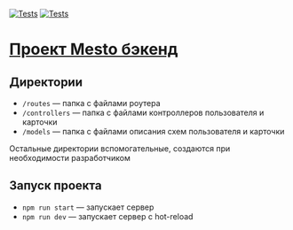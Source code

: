 [![Tests](../../actions/workflows/tests-13-sprint.yml/badge.svg)](../../actions/workflows/tests-13-sprint.yml) [![Tests](../../actions/workflows/tests-14-sprint.yml/badge.svg)](../../actions/workflows/tests-14-sprint.yml)

# [Проект Mesto бэкенд](https://github.com/sdlmdev/express-mesto-gha)

## Директории

* `/routes` — папка с файлами роутера
* `/controllers` — папка с файлами контроллеров пользователя и карточки
* `/models` — папка с файлами описания схем пользователя и карточки
  
Остальные директории вспомогательные, создаются при необходимости разработчиком

## Запуск проекта

* `npm run start` — запускает сервер
* `npm run dev` — запускает сервер с hot-reload
